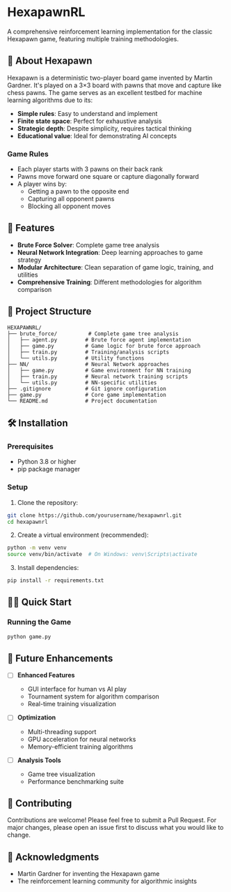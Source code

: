 # HexapawnRL

A comprehensive reinforcement learning implementation for the classic Hexapawn game, featuring multiple training methodologies.

## 🎯 About Hexapawn

Hexapawn is a deterministic two-player board game invented by Martin Gardner. It's played on a 3×3 board with pawns that move and capture like chess pawns. The game serves as an excellent testbed for machine learning algorithms due to its:

- **Simple rules**: Easy to understand and implement
- **Finite state space**: Perfect for exhaustive analysis
- **Strategic depth**: Despite simplicity, requires tactical thinking
- **Educational value**: Ideal for demonstrating AI concepts

### Game Rules
- Each player starts with 3 pawns on their back rank
- Pawns move forward one square or capture diagonally forward
- A player wins by:
  - Getting a pawn to the opposite end
  - Capturing all opponent pawns
  - Blocking all opponent moves

## 🚀 Features

- **Brute Force Solver**: Complete game tree analysis
- **Neural Network Integration**: Deep learning approaches to game strategy
- **Modular Architecture**: Clean separation of game logic, training, and utilities
- **Comprehensive Training**: Different methodologies for algorithm comparison
<!-- - **Performance Analytics**: Built-in tools for analyzing agent performance -->

## 📁 Project Structure

```
HEXAPAWNRL/
├── brute_force/          # Complete game tree analysis
│   ├── agent.py         # Brute force agent implementation
│   ├── game.py          # Game logic for brute force approach
│   ├── train.py         # Training/analysis scripts
│   └── utils.py         # Utility functions
├── NN/                  # Neural Network approaches
│   ├── game.py          # Game environment for NN training
│   ├── train.py         # Neural network training scripts
│   └── utils.py         # NN-specific utilities
├── .gitignore           # Git ignore configuration
├── game.py              # Core game implementation
└── README.md            # Project documentation
```

## 🛠️ Installation

### Prerequisites
- Python 3.8 or higher
- pip package manager

### Setup
1. Clone the repository:
```bash
git clone https://github.com/yourusername/hexapawnrl.git
cd hexapawnrl
```

2. Create a virtual environment (recommended):
```bash
python -m venv venv
source venv/bin/activate  # On Windows: venv\Scripts\activate
```

3. Install dependencies:
```bash
pip install -r requirements.txt
```

## 🏃‍♂️ Quick Start

### Running the Game
```bash
python game.py
```

<!-- ### Training Agents
Each algorithm folder contains its own training implementation. Refer to the README.md file in each algorithm's folder for specific training instructions and parameters.

**Note**: Detailed training instructions and configuration options are explained in the README.md file of each algorithm/method's folder. -->

## 🔮 Future Enhancements
  
- [ ] **Enhanced Features**
  - GUI interface for human vs AI play
  - Tournament system for algorithm comparison
  - Real-time training visualization
  
- [ ] **Optimization**
  - Multi-threading support
  - GPU acceleration for neural networks
  - Memory-efficient training algorithms
  
- [ ] **Analysis Tools**
  - Game tree visualization
  - Performance benchmarking suite

## 🤝 Contributing

Contributions are welcome! Please feel free to submit a Pull Request. For major changes, please open an issue first to discuss what you would like to change.

## 🙏 Acknowledgments

- Martin Gardner for inventing the Hexapawn game
- The reinforcement learning community for algorithmic insights
